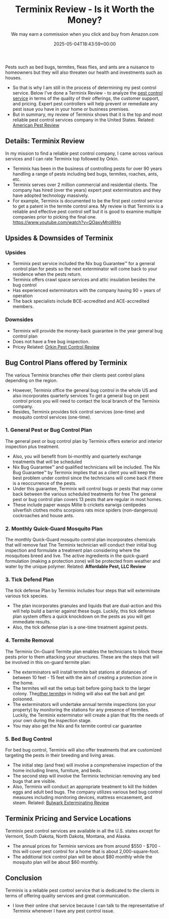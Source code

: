 ﻿---
author: We may earn a commission when you click and buy from Amazon.com
layout: post
title: Terminix Review - Is it Worth the Money?
date: '2025-05-04T18:43:59+00:00'
categories:
- Exterminators
tags: []
slug: /terminix-review/
lastmod: 2025-05-07T12:21:28+03:00
---

Pests such as bed bugs, termites, fleas flies, and ants are a nuisance to homeowners but they will also threaten our health and investments such as houses.
- So that is why I am still in the process of determining my pest control service.
Below I've done a Terminix Review - to analyze the
[pest control service](https://pestpolicy.com/pest-control-near-me/)
in terms of the quality of their offerings, the customer support, and pricing.
Expert pest controllers will help prevent or remediate any pest issue you have in your home or business premises.
- But in summary, my review of Terminix shows that it is the top and most reliable pest control services company in the United States.
Related:
[American Pest Review](https://pestpolicy.com/american-pest-review/)
## Details: Terminix Review
In my mission to find a reliable pest control company, I came across various services and I can rate Terminix top followed by Orkin.
- Terminix has been in the business of controlling pests for over 90 years handling a range of pests including bed bugs, termites, roaches, ants, etc.
- Terminix serves over 2 million commercial and residential clients.
The company has hired (over the years) expert pest exterminators and they have adopted technology massively.
- For example, Terminix is documented to be the first pest control service to get a patent in the termite control area.
My review is that Terminix is a reliable and effective pest control self but it is good to examine multiple companies prior to picking the final one.
https://www.youtube.com/watch?v=QOaxyMroWHo
## Upsides & Downsides of Terminix
### Upsides
- Terminix pest service included the Nix bug Guarantee™ for a general control plan for pests so the next exterminator will come back to your residence when the pests return.
- Terminix offers crawl space services and attic insulation besides the bug control
- Has experienced exterminators with the company having 90 + years of operation
- The back specialists include BCE-accredited and ACE-accredited members.
### Downsides
- Terminix will provide the money-back guarantee in the year general bug control plan
- Does not have a free bug inspection.
- Pricey
Related:
[Orkin Pest Control Review](https://pestpolicy.com/orkin-pest-control-review/)
## Bug Control Plans offered by Terminix
The various Terminix branches offer their clients pest control plans depending on the region.
- However, Terminix office the general bug control in the whole US and also incorporates quarterly services
To get a general bug on pest control prices you will need to contact the local branch of the Terminix company.
- Besides, Terminix provides tick control services (one-time) and mosquito control services (one-time).
### 1. General Pest or Bug Control Plan
The general pest or bug control plan by Terminix offers exterior and interior inspection plus treatment.
- Also, you will benefit from bi-monthly and quarterly exchange treatments that will be scheduled
- Nix Bug Guarantee™ and qualified technicians will be included.
The Nix Bug Guarantee™ by Terminix implies that as a client you will keep the best problem under control since the technicians will come back if there is a reoccurrence of the pests.
- Under this guarantee, Terminix will control bugs or pests that may come back between the various scheduled treatments for free
The general pest or bug control plan covers 13 pests that are regular in most homes.
- These include paper wasps Millie b crickets earwigs centipedes silverfish clothes moths scorpions rats mice spiders (non-dangerous) cockroaches and house ants.
### 2. Monthly Quick-Guard Mosquito Plan
The monthly Quick-Guard mosquito control plan incorporates chemicals that will remove fast
The Terminix technician will conduct their initial bug inspection and formulate a treatment plan considering where the mosquitoes breed and live.
The active ingredients in the quick-guard formulation (making a protection zone) will be protected from weather and water by the unique polymer.
Related:
**Affordable Pest, LLC Review**
### 3. Tick Defend Plan
The tick defense Plan by Terminix includes four steps that will exterminate various tick species.
- The plan incorporates granules and liquids that are dual-action and this will help build a barrier against these bugs.
Luckily, this tick defense plan system offers a quick knockdown on the pests as you will get immediate results.
- Also, the tick defense plan is a one-time treatment against pests.
### 4. Termite Removal
The Terminix On-Guard Termite plan enables the technicians to block these pests prior to them attacking your structures.
These are the steps that will be involved in this on-guard termite plan:
- The exterminators will install termite bait stations at distances of between 10 feet - 15 feet with the aim of creating a protection zone in the home.
- The termites will eat the setup bait before going back to the larger colony. The[other termite](https://pestpolicy.com/signs-of-termites/)s in hiding will also eat the bait and get poisoned.
- The exterminators will undertake annual termite inspections (on your property) by monitoring the stations for any presence of termites.
Luckily, the Terminix exterminator will create a plan that fits the needs of your own during the inspection stage.
- You may also get the Nix and fix termite control car guarantee
### 5. Bed Bug Control
For bed bug control, Terminix will also offer treatments that are customized targeting the pests in their breeding and living areas.
- The initial step (and free) will involve a comprehensive inspection of the home including linens, furniture, and beds.
- The second step will involve the Terminix technician removing any bed bugs that are visible.
- Also, Terminix will conduct an appropriate treatment to kill the hidden eggs and adult bed bugs.
The company utilizes various bed bug control measures including monitoring devices, mattress encasement, and steam.
Related:
[Bulwark Exterminating Review](https://pestpolicy.com/bulwark-exterminating-review/)
## Terminix Pricing and Service Locations
Terminix pest control services are available in all the U.S. states except for Vermont, South Dakota, North Dakota, Montana, and Alaska.
- The annual prices for Terminix services are from around $550 - $700 - this will cover pest control for a home that is about 2,000-square-foot.
- The additional tick control plan will be about $80 monthly while the mosquito plan will be about $60 monthly.
## Conclusion
Terminix is a reliable pest control service that is dedicated to the clients in terms of offering quality services and great communication.
- I love their online chat service because I can talk to the representative of Terminix whenever I have any pest control issue.